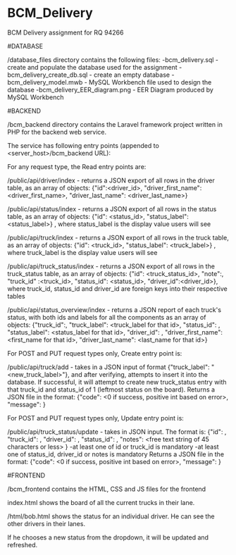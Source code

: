 # BCM_Delivery
 BCM Delivery assignment for RQ 94266

 #DATABASE

 /database_files directory contains the following files:
    -bcm_delivery.sql - create and populate the database used for the assignment
    -bcm_delivery_create_db.sql - create an empty database
    -bcm_delivery_model.mwb - MySQL Workbench file used to design the database
    -bcm_delivery_EER_diagram.png - EER Diagram produced by MySQL Workbench

#BACKEND

/bcm_backend directory contains the Laravel framework project written in PHP for the 
  backend web service. 

The service has following entry points (appended to <server_host>/bcm_backend URL):

For any request type, the Read entry points are:

/public/api/driver/index - returns a JSON export of all rows in the driver table, as an array of objects:
    {"id":<driver_id>, "driver_first_name": <driver_first_name>, "driver_last_name": <driver_last_name>}

/public/api/status/index - returns a JSON export of all rows in the status table, as an array of objects:
    {"id": <status_id>, "status_label": <status_label>} , 
        where status_label is the display value users will see

/public/api/truck/index - returns a JSON export of all rows in the truck table, as an array of objects:
    {"id": <truck_id>, "status_label": <truck_label>} , 
        where truck_label is the display value users will see

/public/api/truck_status/index - returns a JSON export of all rows in the truck_status table, as an array of objects:
    {"id": <truck_status_id>, "note":<note>, "truck_id" :<truck_id>, "status_id": <status_id>, "driver_id":<driver_id>},
        where truck_id, status_id and driver_id are foreign keys into their respective tables

/public/api/status_overview/index - returns a JSON report of each truck's status, with both ids and labels for all the
     components as an array of objects:
     {"truck_id":<id in truck table>, "truck_label": <truck_label for that id>, 
        "status_id": <id in status table>, "status_label": <status_label for that id>, 
        "driver_id": <id in driver table>, "driver_first_name": <first_name for that id>, "driver_last_name": <last_name for that id>}

For POST and PUT request types only, Create entry point is:

/public/api/truck/add - takes in a JSON input of format {"truck_label": "<new_truck_label>"}, and after verifying, 
        attempts to insert it into the database. If successful, it will attempt to create new truck_status entry with that truck_id and status_id of 1 (leftmost status on the board). 
    Returns a JSON file in the format:
    {"code": <0 if success, positive int based on error>,
        "message": <corresponding error message>}

For POST and PUT request types only, Update entry point is:

/public/api/truck_status/update - takes in JSON input. The format is:
    {"id": <id in truck_status table>, "truck_id": <id in truck table>, 
      "driver_id": <id in driver table>, "status_id": <id in status table>, "notes": <free text string of 45 characters or less> }
        -at least one of  id or truck_id is mandatory
        -at least one of status_id, driver_id or notes is mandatory 
    Returns a JSON file in the format:
    {"code": <0 if success, positive int based on error>,
        "message": <corresponding error message>} 

#FRONTEND

/bcm_frontend contains the HTML, CSS and JS files for the frontend

index.html shows the board of all the current trucks in their lane. 

/html/bob.html shows the status for an individual driver. He can see the other drivers in their lanes. 

If he chooses a new status from the dropdown, it will be updated and refreshed. 